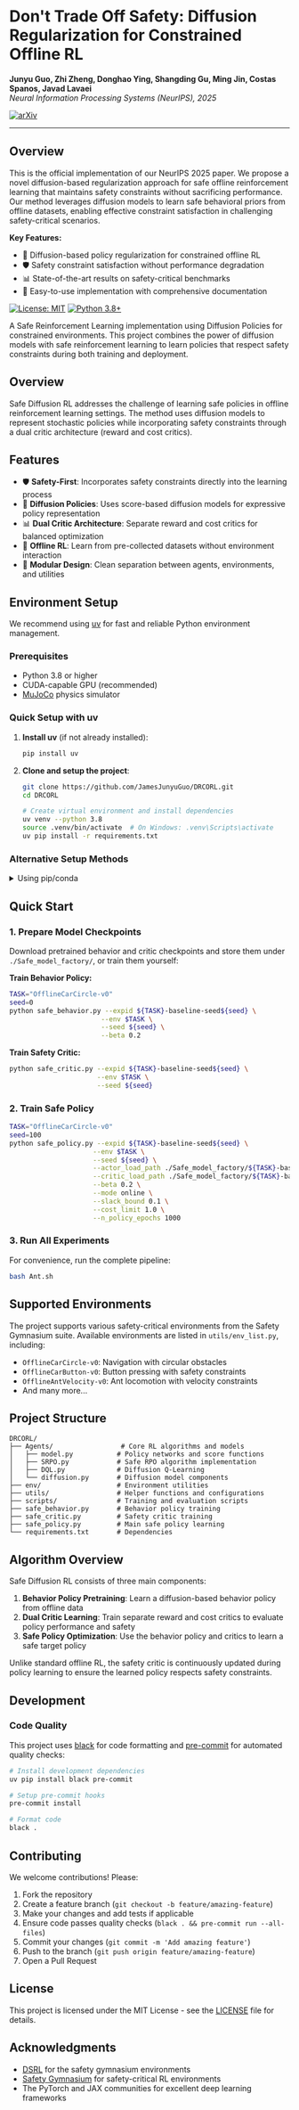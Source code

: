 
# Don't Trade Off Safety: Diffusion Regularization for Constrained Offline RL

**Junyu Guo, Zhi Zheng, Donghao Ying, Shangding Gu, Ming Jin, Costas Spanos, Javad Lavaei**  
*Neural Information Processing Systems (NeurIPS), 2025*

[![arXiv](https://img.shields.io/badge/arXiv-2502.12391-b31b1b.svg)](https://arxiv.org/abs/2502.12391)

---

## Overview

This is the official implementation of our NeurIPS 2025 paper. We propose a novel diffusion-based regularization approach for safe offline reinforcement learning that maintains safety constraints without sacrificing performance. Our method leverages diffusion models to learn safe behavioral priors from offline datasets, enabling effective constraint satisfaction in challenging safety-critical scenarios.

**Key Features:**
- 🎯 Diffusion-based policy regularization for constrained offline RL
- 🛡️ Safety constraint satisfaction without performance degradation
- 📊 State-of-the-art results on safety-critical benchmarks
- 🚀 Easy-to-use implementation with comprehensive documentation

[![License: MIT](https://img.shields.io/badge/License-MIT-yellow.svg)](https://opensource.org/licenses/MIT)
[![Python 3.8+](https://img.shields.io/badge/python-3.8+-blue.svg)](https://www.python.org/downloads/release/python-380/)

A Safe Reinforcement Learning implementation using Diffusion Policies for constrained environments. This project combines the power of diffusion models with safe reinforcement learning to learn policies that respect safety constraints during both training and deployment.

## Overview

Safe Diffusion RL addresses the challenge of learning safe policies in offline reinforcement learning settings. The method uses diffusion models to represent stochastic policies while incorporating safety constraints through a dual critic architecture (reward and cost critics).

## Features

- 🛡️ **Safety-First**: Incorporates safety constraints directly into the learning process
- 🎯 **Diffusion Policies**: Uses score-based diffusion models for expressive policy representation
- 📊 **Dual Critic Architecture**: Separate reward and cost critics for balanced optimization
- 🏃 **Offline RL**: Learn from pre-collected datasets without environment interaction
- 🔧 **Modular Design**: Clean separation between agents, environments, and utilities

## Environment Setup

We recommend using [uv](https://github.com/astral-sh/uv) for fast and reliable Python environment management.

### Prerequisites

- Python 3.8 or higher
- CUDA-capable GPU (recommended)
- [MuJoCo](https://github.com/deepmind/mujoco) physics simulator

### Quick Setup with uv

1. **Install uv** (if not already installed):
   ```bash
   pip install uv
   ```

2. **Clone and setup the project**:
   ```bash
   git clone https://github.com/JamesJunyuGuo/DRCORL.git
   cd DRCORL
   
   # Create virtual environment and install dependencies
   uv venv --python 3.8
   source .venv/bin/activate  # On Windows: .venv\Scripts\activate
   uv pip install -r requirements.txt
   ```

<!-- 3. **Install DSRL** (required dependency):
   ```bash
   uv pip install dsrl
   # OR install from source
   git clone https://github.com/liuzuxin/DSRL.git
   cd DSRL && uv pip install -e . && cd ..
   ``` -->

### Alternative Setup Methods

<details>
<summary>Using pip/conda</summary>

```bash
# Using pip
python -m venv DRCORL_env
source DRCORL_env/bin/activate  # On Windows: DRCORL_env\Scripts\activate
pip install -r requirements.txt

# Using conda
conda create -n DRCORL python=3.8
conda activate DRCORL
pip install -r requirements.txt
```
</details>

## Quick Start

### 1. Prepare Model Checkpoints

Download pretrained behavior and critic checkpoints and store them under `./Safe_model_factory/`, or train them yourself:

**Train Behavior Policy:**
```bash
TASK="OfflineCarCircle-v0"
seed=0
python safe_behavior.py --expid ${TASK}-baseline-seed${seed} \
                       --env $TASK \
                       --seed ${seed} \
                       --beta 0.2
```

**Train Safety Critic:**
```bash
python safe_critic.py --expid ${TASK}-baseline-seed${seed} \
                      --env $TASK \
                      --seed ${seed}
```

### 2. Train Safe Policy

```bash
TASK="OfflineCarCircle-v0"
seed=100
python safe_policy.py --expid ${TASK}-baseline-seed${seed} \
                     --env $TASK \
                     --seed ${seed} \
                     --actor_load_path ./Safe_model_factory/${TASK}-baseline-seed${seed}/behavior_ckpt200.pth \
                     --critic_load_path ./Safe_model_factory/${TASK}-baseline-seed${seed}/ \
                     --beta 0.2 \
                     --mode online \
                     --slack_bound 0.1 \
                     --cost_limit 1.0 \
                     --n_policy_epochs 1000
```

### 3. Run All Experiments

For convenience, run the complete pipeline:
```bash
bash Ant.sh
```

## Supported Environments

The project supports various safety-critical environments from the Safety Gymnasium suite. Available environments are listed in `utils/env_list.py`, including:

- `OfflineCarCircle-v0`: Navigation with circular obstacles
- `OfflineCarButton-v0`: Button pressing with safety constraints
- `OfflineAntVelocity-v0`: Ant locomotion with velocity constraints
- And many more...

## Project Structure

```
DRCORL/
├── Agents/                 # Core RL algorithms and models
│   ├── model.py           # Policy networks and score functions
│   ├── SRPO.py            # Safe RPO algorithm implementation
│   ├── DQL.py             # Diffusion Q-Learning
│   └── diffusion.py       # Diffusion model components
├── env/                   # Environment utilities
├── utils/                 # Helper functions and configurations
├── scripts/               # Training and evaluation scripts
├── safe_behavior.py       # Behavior policy training
├── safe_critic.py         # Safety critic training
├── safe_policy.py         # Main safe policy learning
└── requirements.txt       # Dependencies
```

## Algorithm Overview

Safe Diffusion RL consists of three main components:

1. **Behavior Policy Pretraining**: Learn a diffusion-based behavior policy from offline data
2. **Dual Critic Learning**: Train separate reward and cost critics to evaluate policy performance and safety
3. **Safe Policy Optimization**: Use the behavior policy and critics to learn a safe target policy

Unlike standard offline RL, the safety critic is continuously updated during policy learning to ensure the learned policy respects safety constraints.

## Development

### Code Quality

This project uses [black](https://github.com/psf/black) for code formatting and [pre-commit](https://pre-commit.com/) for automated quality checks:

```bash
# Install development dependencies
uv pip install black pre-commit

# Setup pre-commit hooks
pre-commit install

# Format code
black .
```

## Contributing

We welcome contributions! Please:

1. Fork the repository
2. Create a feature branch (`git checkout -b feature/amazing-feature`)
3. Make your changes and add tests if applicable
4. Ensure code passes quality checks (`black . && pre-commit run --all-files`)
5. Commit your changes (`git commit -m 'Add amazing feature'`)
6. Push to the branch (`git push origin feature/amazing-feature`)
7. Open a Pull Request

<!-- ## Citation

If you use this code in your research, please cite:

```bibtex

``` -->

## License

This project is licensed under the MIT License - see the [LICENSE](LICENSE) file for details.

## Acknowledgments

- [DSRL](https://github.com/liuzuxin/DSRL) for the safety gymnasium environments
- [Safety Gymnasium](https://github.com/PKU-Alignment/safety-gymnasium) for safety-critical RL environments
- The PyTorch and JAX communities for excellent deep learning frameworks
